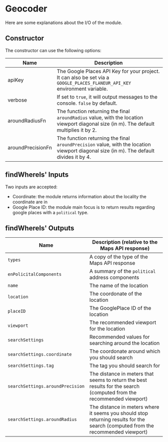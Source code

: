 # Geocoder

Here are some explanations about the I/O of the module.

## Constructor

The constructor can use the following options:

| Name | Description |
|------|-------------|
| apiKey | The Google Places API Key for your project. It can also be set via a `GOOGLE_PLACES_FLANEUR_API_KEY` environment variable. |
| verbose | If set to `true`, it will output messages to the console. `false` by default. |
| aroundRadiusFn | The function returning the final `aroundRadius` value, with the location viewport diagonal size (in m). The default multiplies it by 2. |
| aroundPrecisionFn | The function returning the final `aroundPrecision` value, with the location viewport diagonal size (in m). The default divides it by 4. |

## findWhereIs' Inputs

Two inputs are accepted:

* Coordinate: the module returns information about the locality the coordinate are in
* Google Place ID: the module main focus is to return results regarding google places
  with a `political` type.

## findWhereIs' Outputs

| Name | Description (relative to the Maps API response) |
|----|-----|
| `types` | A copy of the type of the Maps API response |
| `enPolicitalComponents` | A summary of the `political` address components |
| `name` | The name of the location |
| `location` | The coordonate of the location |
| `placeID` | The GooglePlace ID of the location |
| `viewport` | The recommended viewport for the location |
| `searchSettings` | Recommended values for searching around the location |
| `searchSettings.coordinate` | The coordonate around which you should search |
| `searchSettings.tag` | The tag you should search for |
| `searchSettings.aroundPrecision` | The distance in meters that seems to return the best results for the search (computed from the recommended viewport) |
| `searchSettings.aroundRadius` | The distance in meters where it seems you should stop returning results for the search (computed from the recommended viewport) |
